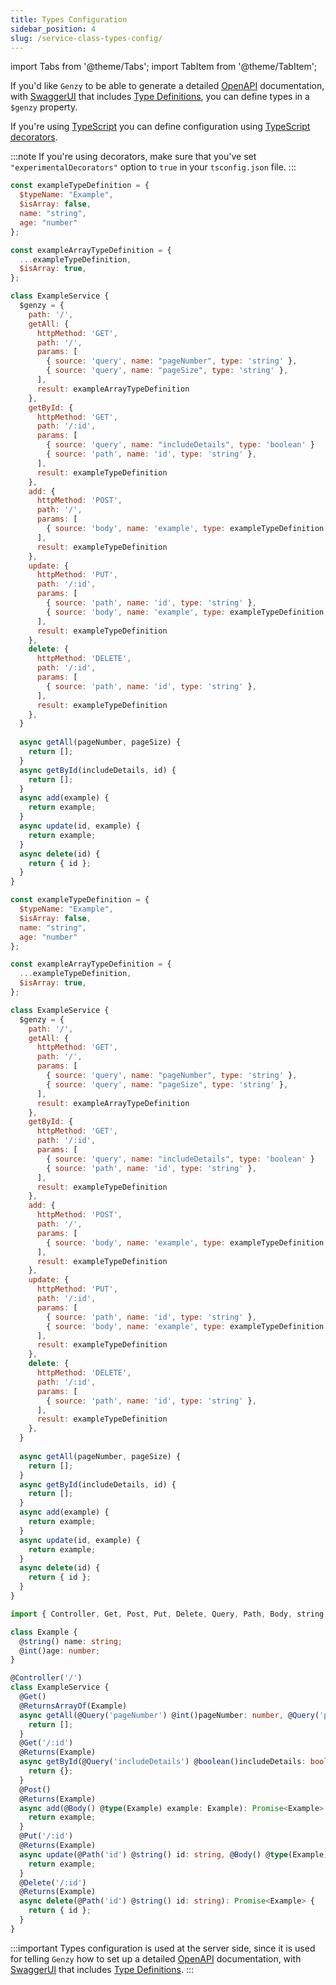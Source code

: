 ```yaml
---
title: Types Configuration
sidebar_position: 4
slug: /service-class-types-config/
---
```


import Tabs from '@theme/Tabs';
import TabItem from '@theme/TabItem';

If you'd like `Genzy` to be able to generate a detailed [OpenAPI](https://www.openapis.org/) documentation, with [SwaggerUI](https://swagger.io/) that includes [Type Definitions](https://swagger.io/docs/specification/data-models/data-types/), you can define types in a `$genzy` property.

If you're using [TypeScript](https://www.typescriptlang.org/) you can define configuration using [TypeScript decorators](https://www.typescriptlang.org/docs/handbook/decorators.html).

:::note
If you're using decorators, make sure that you've set `"experimentalDecorators"` option to `true` in your `tsconfig.json` file.
:::

<Tabs groupId="lang">
  <TabItem value="cjs" label="CommonJS" default>

```js
const exampleTypeDefinition = {
  $typeName: "Example",
  $isArray: false,
  name: "string",
  age: "number"
};

const exampleArrayTypeDefinition = {
  ...exampleTypeDefinition,
  $isArray: true,
};

class ExampleService {
  $genzy = {
    path: '/',
    getAll: {
      httpMethod: 'GET',
      path: '/',
      params: [
        { source: 'query', name: "pageNumber", type: 'string' },
        { source: 'query', name: "pageSize", type: 'string' },
      ],
      result: exampleArrayTypeDefinition
    },
    getById: {
      httpMethod: 'GET',
      path: '/:id',
      params: [
        { source: 'query', name: "includeDetails", type: 'boolean' }
        { source: 'path', name: 'id', type: 'string' },
      ],
      result: exampleTypeDefinition
    },
    add: {
      httpMethod: 'POST',
      path: '/',
      params: [
        { source: 'body', name: 'example', type: exampleTypeDefinition }
      ],
      result: exampleTypeDefinition
    },
    update: {
      httpMethod: 'PUT',
      path: '/:id',
      params: [
        { source: 'path', name: 'id', type: 'string' },
        { source: 'body', name: 'example', type: exampleTypeDefinition }
      ],
      result: exampleTypeDefinition
    },
    delete: {
      httpMethod: 'DELETE',
      path: '/:id',
      params: [
        { source: 'path', name: 'id', type: 'string' },
      ],
      result: exampleTypeDefinition
    },
  }
  
  async getAll(pageNumber, pageSize) {
    return [];
  }
  async getById(includeDetails, id) {
    return [];
  }
  async add(example) {
    return example;
  }
  async update(id, example) {
    return example;
  }
  async delete(id) {
    return { id };
  }
}
```

  </TabItem>
  <TabItem value="mjs" label="ES modules">

```js
const exampleTypeDefinition = {
  $typeName: "Example",
  $isArray: false,
  name: "string",
  age: "number"
};

const exampleArrayTypeDefinition = {
  ...exampleTypeDefinition,
  $isArray: true,
};

class ExampleService {
  $genzy = {
    path: '/',
    getAll: {
      httpMethod: 'GET',
      path: '/',
      params: [
        { source: 'query', name: "pageNumber", type: 'string' },
        { source: 'query', name: "pageSize", type: 'string' },
      ],
      result: exampleArrayTypeDefinition
    },
    getById: {
      httpMethod: 'GET',
      path: '/:id',
      params: [
        { source: 'query', name: "includeDetails", type: 'boolean' }
        { source: 'path', name: 'id', type: 'string' },
      ],
      result: exampleTypeDefinition
    },
    add: {
      httpMethod: 'POST',
      path: '/',
      params: [
        { source: 'body', name: 'example', type: exampleTypeDefinition }
      ],
      result: exampleTypeDefinition
    },
    update: {
      httpMethod: 'PUT',
      path: '/:id',
      params: [
        { source: 'path', name: 'id', type: 'string' },
        { source: 'body', name: 'example', type: exampleTypeDefinition }
      ],
      result: exampleTypeDefinition
    },
    delete: {
      httpMethod: 'DELETE',
      path: '/:id',
      params: [
        { source: 'path', name: 'id', type: 'string' },
      ],
      result: exampleTypeDefinition
    },
  }
  
  async getAll(pageNumber, pageSize) {
    return [];
  }
  async getById(includeDetails, id) {
    return [];
  }
  async add(example) {
    return example;
  }
  async update(id, example) {
    return example;
  }
  async delete(id) {
    return { id };
  }
}
```

  </TabItem>
  <TabItem value="ts" label="TypeScript">

```ts
import { Controller, Get, Post, Put, Delete, Query, Path, Body, string, number, boolean, type, Returns, ReturnsArrayOf } from "@genzy/client"; // or @genzy/api

class Example {
  @string() name: string;
  @int()age: number;
}

@Controller('/')
class ExampleService {
  @Get()
  @ReturnsArrayOf(Example)
  async getAll(@Query('pageNumber') @int()pageNumber: number, @Query('pageSize') @int()pageSize: number): Promise<Example[]> {
    return [];
  }
  @Get('/:id')
  @Returns(Example)
  async getById(@Query('includeDetails') @boolean()includeDetails: boolean, @Path('id') @string() id: string): Promise<Example> {
    return {};
  }
  @Post()
  @Returns(Example)
  async add(@Body() @type(Example) example: Example): Promise<Example> {
    return example;
  }
  @Put('/:id')
  @Returns(Example)
  async update(@Path('id') @string() id: string, @Body() @type(Example) example: Example): Promise<Example> {
    return example;
  }
  @Delete('/:id')
  @Returns(Example)
  async delete(@Path('id') @string() id: string): Promise<Example> {
    return { id };
  }
}
```

  </TabItem>
</Tabs>

:::important
Types configuration is used at the server side, since it is used for telling `Genzy` how to set up a detailed [OpenAPI](https://www.openapis.org/) documentation, with [SwaggerUI](https://swagger.io/) that includes [Type Definitions](https://swagger.io/docs/specification/data-models/data-types/).
:::